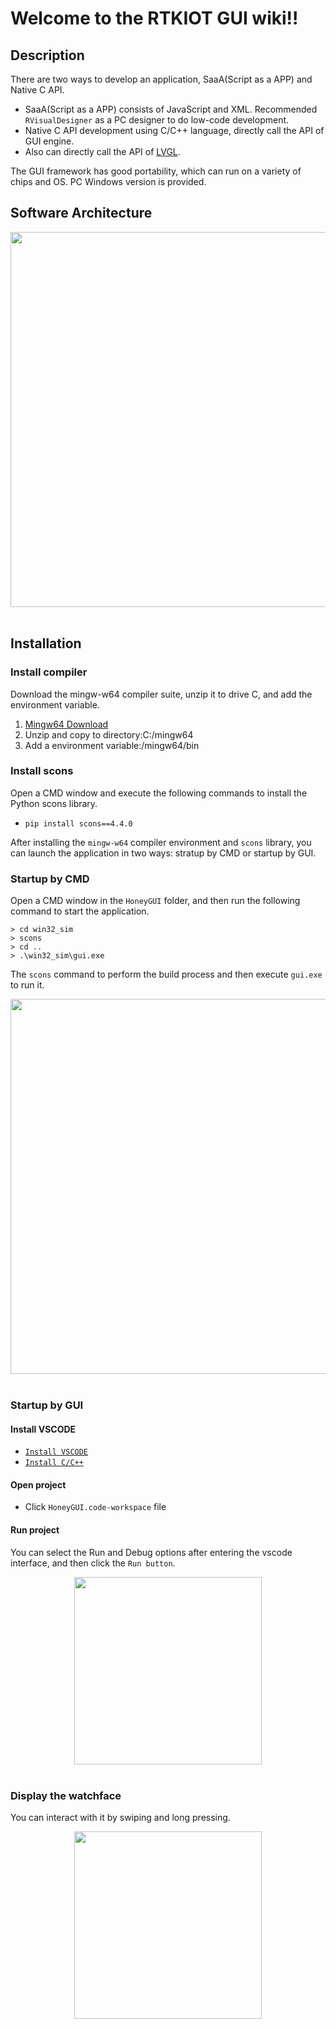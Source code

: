 # **Welcome to the RTKIOT GUI wiki!!**
## Description

There are two ways to develop an application, SaaA(Script as a APP) and Native C API.
- SaaA(Script as a APP) consists of JavaScript and XML. Recommended ```RVisualDesigner``` as a  PC designer to do low-code development.
- Native C API development using C/C++ language, directly call the API of GUI engine.
- Also can directly call the API of [LVGL](https://lvgl.io/).

The GUI framework has good portability, which can run on a variety of chips and OS. PC Windows version is provided.

## Software Architecture


<div align=center><img width= "600" src ="https://foruda.gitee.com/images/1718703720072592459/5bc6a013_13408154.png"/></div><br/>


## Installation

### Install compiler
Download the mingw-w64 compiler suite, unzip it to drive C, and add the environment variable.
1.  [Mingw64 Download](https://sourceforge.net/projects/mingw-w64/files/Toolchains%20targetting%20Win64/Personal%20Builds/mingw-builds/8.1.0/threads-posix/sjlj/x86_64-8.1.0-release-posix-sjlj-rt_v6-rev0.7z)
2.  Unzip and copy to directory:C:/mingw64
3.  Add a environment variable:/mingw64/bin

### Install scons
Open a CMD window and execute the following commands to install the Python scons library.
- ```pip install scons==4.4.0```

After installing the `mingw-w64` compiler environment and `scons` library, you can launch the application in two ways: stratup by CMD or startup by GUI.

### Startup by CMD
Open a CMD window in the `HoneyGUI` folder, and then run the following command to start the application.

```shell
> cd win32_sim
> scons
> cd ..
> .\win32_sim\gui.exe
```
The `scons` command to perform the build process and then execute `gui.exe` to run it.


<div align=center><img width= "600"  src ="https://foruda.gitee.com/images/1718704649306452668/282ac763_13408154.png"/></div><br/>


### Startup by GUI

#### Install VSCODE
   - [```Install VSCODE```](https://code.visualstudio.com/)
   - [```Install C/C++```](https://marketplace.visualstudio.com/items?itemName=ms-vscode.cpptools)

#### Open project
   - Click ```HoneyGUI.code-workspace``` file

#### Run project
You can select the Run and Debug options after entering the vscode interface, and then click the `Run button`.


<div align=center><img width="300" src ="https://foruda.gitee.com/images/1699582639386992543/b2078d27_13671125.png"/></div><br/>


### Display the watchface
You can interact with it by swiping and long pressing.


<div align=center><img width="300" src ="https://foruda.gitee.com/images/1698286583110259632/b48ad0af_10088396.png"/></div><br/>
